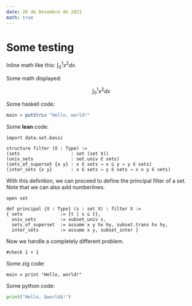 ```yaml
---
date: 26 de Desembre de 2021
math: true
---
```



# Some testing

Inline math like this: $\int_0^1 x^2 dx$.

Some math displayed:

$$ \int_0^1 x^2 dx $$

Some haskell code:

```haskell
main = putStrLn "Hello, world!"
```

Some **lean** code:

```lean
import data.set.basic

structure filter (X : Type) :=
(sets                   : set (set X))
(univ_sets              : set.univ ∈ sets)
(sets_of_superset {x y} : x ∈ sets → x ⊆ y → y ∈ sets)
(inter_sets {x y}       : x ∈ sets → y ∈ sets → x ∩ y ∈ sets)
```

With this definition, we can proceed to define the principal filter of a set.
Note that we can also add numberlines.

```{.lean .numberLines}
open set

def principal {X : Type} (s : set X) : filter X :=
{ sets              := {t | s ⊆ t},
  univ_sets         := subset_univ s,
  sets_of_superset  := assume x y hx hy, subset.trans hx hy,
  inter_sets        := assume x y, subset_inter }
```


Now we handle a completely different problem.

```{.lean .reset .numberLines startFrom="1"}
#check 1 + 1
```


Some zig code:

```zig
main = print "Hello, world!"
```


Some python code:

```python
print("Hello, $world$!")
```
